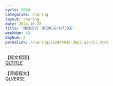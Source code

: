 ```yaml
---
cycle: 2024
categories: sharing
layout: sharing
date: 2024-10-22
title: "謙理之行：第296天/共730天"
weekNum: 43
dayNum: 2
permalink: /sharing/2024/wk43-day2-qianli.html
---
```

【經文梳理】  
[QLTITLE](QLLINK)

【背經經文】  
QLVERSE

